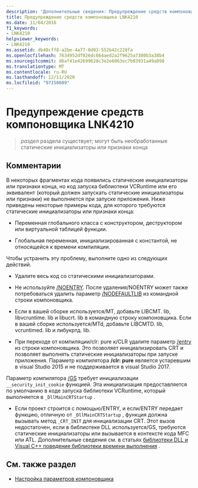 ```yaml
---
description: 'Дополнительные сведения: Предупреждение средств компоновщика LNK4210'
title: Предупреждение средств компоновщика LNK4210
ms.date: 11/04/2016
f1_keywords:
- LNK4210
helpviewer_keywords:
- LNK4210
ms.assetid: db48cff8-a2be-4a77-8d03-552b42c228fa
ms.openlocfilehash: 7634952df026dc664aed2a2f9625a7380b3a38b4
ms.sourcegitcommit: d6af41e42699628c3e2e6063ec7b03931a49a098
ms.translationtype: MT
ms.contentlocale: ru-RU
ms.lasthandoff: 12/11/2020
ms.locfileid: "97150609"
---
```

# <a name="linker-tools-warning-lnk4210"></a>Предупреждение средств компоновщика LNK4210

> *раздел* раздела существует; могут быть необработанные статические инициализаторы или признаки конца

## <a name="remarks"></a>Комментарии

В некоторых фрагментах кода появились статические инициализаторы или признаки конца, но код запуска библиотеки VCRuntime или его эквивалент (который должен запускать статические инициализаторы или признаки) не выполняется при запуске приложения. Ниже приведены некоторые примеры кода, для которого требуются статические инициализаторы или признаки конца:

- Переменная глобального класса с конструктором, деструктором или виртуальной таблицей функции.

- Глобальная переменная, инициализированная с константой, не относящейся к времени компиляции.

Чтобы устранить эту проблему, выполните одно из следующих действий.

- Удалите весь код со статическими инициализаторами.

- Не используйте [/NOENTRY](../../build/reference/noentry-no-entry-point.md). После удаления/NOENTRY может также потребоваться удалить параметр [/NODEFAULTLIB](../../build/reference/nodefaultlib-ignore-libraries.md) из командной строки компоновщика.

- Если в вашей сборке используется/MT, добавьте LIBCMT. lib, libvcruntime. lib и libucrt. lib в командную строку компоновщика. Если в вашей сборке используется/MTd, добавьте LIBCMTD. lib, vcruntimed. lib и либукртд. lib.

- При переходе от компиляции/clr: pure к/CLR удалите параметр [/entry](../../build/reference/entry-entry-point-symbol.md) из строки компоновщика. Это позволяет инициализировать CRT и позволяет выполнять статические инициализаторы при запуске приложения. Параметр компилятора **/clr: pure** является устаревшим в visual Studio 2015 и не поддерживается в visual Studio 2017.

Параметр компилятора [/GS](../../build/reference/gs-buffer-security-check.md) требует инициализации `__security_init_cookie` функцией. Эта инициализация предоставляется по умолчанию в коде запуска библиотеки VCRuntime, который выполняется в `_DllMainCRTStartup` .

- Если проект строится с помощью/ENTRY, и если/ENTRY передает функцию, отличную от `_DllMainCRTStartup` , функция должна вызывать метод `_CRT_INIT` для инициализации CRT. Этот вызов недостаточен, если в библиотеке DLL используется/GS, требуются статические инициализаторы или вызывается в контексте кода MFC или ATL. Дополнительные сведения см. в статьях [библиотеки DLL и Visual C++ поведение библиотеки времени выполнения](../../build/run-time-library-behavior.md) .

## <a name="see-also"></a>См. также раздел

- [Настройка параметров компоновщика](../../build/reference/linking.md)
